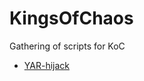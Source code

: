 KingsOfChaos
============

Gathering of scripts for KoC

 * [YAR-hijack](https://github.com/donato/YAR-Hijack)
